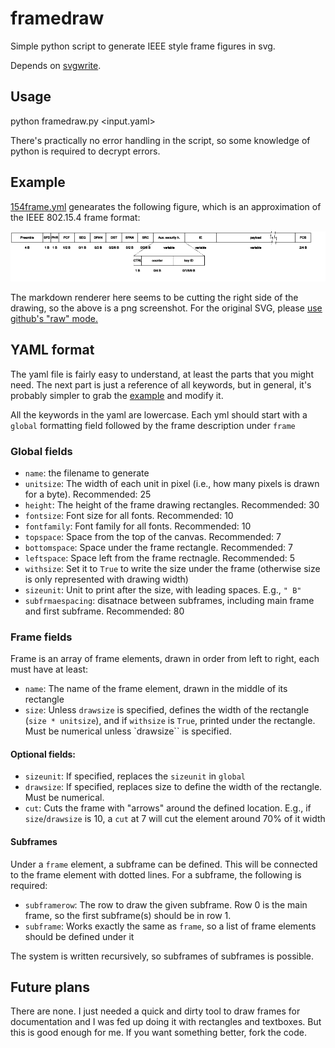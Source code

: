 # framedraw

Simple python script to generate IEEE style frame figures in svg.

Depends on [svgwrite](https://pypi.org/project/svgwrite/).

## Usage

python framedraw.py <input.yaml>

There's practically no error handling in the script, so some knowledge of python
is required to decrypt errors.

## Example

[154frame.yml](154frame.yml) genearates the following figure, which is an
approximation of the IEEE 802.15.4 frame format:

![IEEE 802.15.4 frame](IEEE802154.png)

The markdown renderer here seems to be cutting the right side of the drawing, so
the above is a png screenshot. For the original SVG, please [use github's "raw"
mode.](https://raw.githubusercontent.com/andrasbiro/framedraw/main/IEEE802154.svg)

## YAML format

The yaml file is fairly easy to understand, at least the parts that you might
need. The next part is just a reference of all keywords, but in general, it's
probably simpler to grab the [example](154frame.yml) and modify it.

All the keywords in the yaml are lowercase. Each yml should start with a `global`
formatting field followed by the frame description under `frame`

### Global fields

* `name`: the filename to generate
* `unitsize`: The width of each unit in pixel (i.e., how many pixels is drawn
  for a byte). Recommended: 25
* `height`: The height of the frame drawing rectangles. Recommended: 30
* `fontsize`: Font size for all fonts. Recommended: 10
* `fontfamily`: Font family for all fonts. Recommended: 10
* `topspace`: Space from the top of the canvas. Recommended: 7
* `bottomspace`: Space under the frame rectangle. Recommended: 7
* `leftspace`: Space left from the frame rectnagle. Recommended: 5
* `withsize`: Set it to `True` to write the size under the frame (otherwise size
  is only represented with drawing width)
* `sizeunit`: Unit to print after the size, with leading spaces. E.g., `" B"`
* `subfrmaespacing`: disatnace between subframes, including main frame and first
  subframe. Recommended: 80

### Frame fields

Frame is an array of frame elements, drawn in order from left to right, each
must have at least:

* `name`: The name of the frame element, drawn in the middle of its rectangle
* `size`: Unless `drawsize` is specified, defines the width of the rectangle
  (`size * unitsize`), and if `withsize` is `True`, printed under the rectangle.
  Must be numerical unless `drawsize`` is specified.

#### Optional fields:

* `sizeunit`: If specified, replaces the `sizeunit` in `global`
* `drawsize`: If specified, replaces size to define the width of the rectangle.
  Must be numerical.
* `cut`: Cuts the frame with "arrows" around the defined location. E.g., if
  `size`/`drawsize` is 10, a `cut` at 7 will cut the element around 70% of it
  width

#### Subframes

Under a `frame` element, a subframe can be defined. This will be connected to
the frame element with dotted lines. For a subframe, the following is required:

* `subframerow`: The row to draw the given subframe. Row 0 is the main frame, so
  the first subframe(s) should be in row 1.
* `subframe`: Works exactly the same as `frame`, so a list of frame elements
  should be defined under it

The system is written recursively, so subframes of subframes is possible.

## Future plans

There are none. I just needed a quick and dirty tool to draw frames for
documentation and I was fed up doing it with rectangles and textboxes. But this
is good enough for me. If you want something better, fork the code.